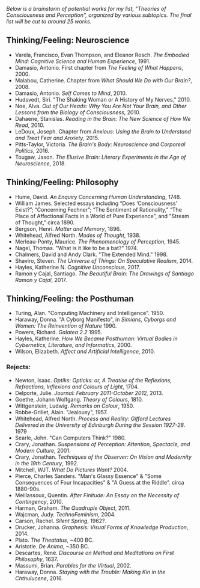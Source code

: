 *Below is a brainstorm of potential works for my list, "Theories of Consciousness and Perception", organized by various subtopics. The final list will be cut to around 25 works.*

## Thinking/Feeling: Neuroscience
* Varela, Francisco, Evan Thompson, and Eleanor Rosch. *The Embodied Mind: Cognitive Science and Human Experience*, 1991.
* Damasio, Antonio. First chapter from *The Feeling of What Happens*, 2000.
* Malabou, Catherine. Chapter from *What Should We Do with Our Brain?*, 2008.
* Damasio, Antonio. *Self Comes to Mind*, 2010.
* Hudsvedt, Siri. "The Shaking Woman or A History of My Nerves," 2010.
* Noe, Alva. *Out of Our Heads: Why You Are Not Your Brain, and Other Lessons from the Biology of Consciousness*, 2010.
* Dahaene, Stanislas. *Reading in the Brain: The New Science of How We Read*, 2010.
* LeDoux, Joseph. Chapter from *Anxious: Using the Brain to Understand and Treat Fear and Anxiety*, 2015.
* Pitts-Taylor, Victoria. *The Brain's Body: Neuroscience and Corporeal Politics*, 2016. 
* Tougaw, Jason. *The Elusive Brain: Literary Experiments in the Age of Neuroscience*, 2018. 

## Thinking/Feeling: Philosophy
* Hume, David. *An Enquiry Concerning Human Understanding*, 1748.
* William James. Selected essays including “Does ‘Consciousness’ Exist?”; “Concerning Fechner”; “The Sentiment of Rationality,” “The Place of Affectional Facts in a World of Pure Experience”, and "Stream of Thought," circa 1890.
* Bergson, Henri. *Matter and Memory*, 1896.
* Whitehead, Alfred North. *Modes of Thought*, 1938.
* Merleau-Ponty, Maurice. *The Phenomenology of Perception*, 1945.
* Nagel, Thomas. "What is it like to be a bat?" 1974.
* Chalmers, David and Andy Clark. "The Extended Mind." 1998.
* Shaviro, Steven. *The Universe of Things: On Speculative Realism*, 2014.
* Hayles, Katherine N. *Cognitive  Unconscious*, 2017.
* Ramon y Cajal, Santiago. *The Beautiful Brain: The Drawings of Santiago Ramon y Cajal*, 2017.

## Thinking/Feeling: the Posthuman
* Turing, Alan. "Computing Machinery and Intelligence". 1950.
* Haraway, Donna. "A Cyborg Manifesto", in *Simians, Cyborgs and Women: The Reinvention of Nature* 1990.
* Powers, Richard. *Galatea 2.2* 1995.
* Hayles, Katherine. *How We Became Posthuman: Virtual Bodies in Cybernetics, Literature, and Informatics*, 2000.
* Wilson, Elizabeth. *Affect and Artificial Intelligence*, 2010.

### Rejects:
* Newton, Isaac. *Optiks: Opticks: or, A Treatise of the Reflexions, Refractions, Inflexions and Colours of Light*, 1704.
* Delporte, Julie. *Journal: February 2011-October 2012,* 2013.
* Goethe, Johann Wolfgang. *Theory of Colours*, 1810.
* Wittgenstein, Ludwig. *Remarks on Colour*, 1950.
* Robbe-Grillet, Alain. "Jealousy", 1957.
* Whitehead, Alfred North. *Process and Reality: Gifford Lectures Delivered in the University of Edinburgh During the Session 1927-28*. 1979
* Searle, John. "Can Computers Think?" 1980.
* Crary, Jonathan. *Suspensions of Perception: Attention, Spectacle, and Modern Culture*, 2001.
* Crary, Jonathan. *Techniques of the Observer: On Vision and Modernity in the 19th Century*, 1992.
* Mitchell, WJT. *What Do Pictures Want?* 2004.
* Pierce, Charles Sanders. "Man's Glassy Essence" & "Some Consequences of Four Incapacities" & "A Guess at the Riddle". circa 1880-90s.
* Meillassoux, Quentin. *After Finitude: An Essay on the Necessity of Contingency*, 2010.
* Harman, Graham. *The Quadruple Object*, 2011.
* Wajcman, Judy. *TechnoFeminism*, 2004.
* Carson, Rachel. *Silent Spring*, 1962?.
* Drucker, Johanna. *Graphesis: Visual Forms of Knowledge Production*, 2014.
* Plato. *The Theatatus*, ~400 BC.
* Aristotle. *De Anima*, ~350 BC. 
* Descartes, René. *Discourse on Method and Meditations on First Philosophy*, 1637.
* Massumi, Brian. *Parables for the Virtual*, 2002.
* Haraway, Donna. *Staying with the Trouble: Making Kin in the Chthulucene*, 2016.